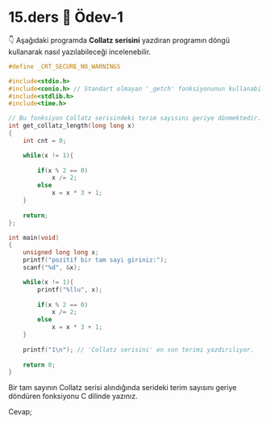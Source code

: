 # 15.ders 📖 Ödev-1

👇 Aşağıdaki programda **Collatz serisini** yazdıran programın döngü kullanarak nasıl yazılabileceği incelenebilir.
```C
#define _CRT_SECURE_NO_WARNINGS

#include<stdio.h>
#include<conio.h> // Standart olmayan '_getch' fonksiyonunun kullanabilmek için eklenmiş standart olmayan başlık dosyası
#include<stdlib.h>
#include<time.h>

// Bu fonksiyon Collatz serisindeki terim sayısını geriye dönmektedir.
int get_collatz_length(long long x)
{
    int cnt = 0;

    while(x != 1){
        
        if(x % 2 == 0)
            x /= 2;
        else
            x = x * 3 + 1;
    }
    
    return;
};

int main(void)
{
    unsigned long long x;
    printf("pozitif bir tam sayi giriniz:");
    scanf("%d", &x);

    while(x != 1){
        printf("%llu", x);
        
        if(x % 2 == 0)
            x /= 2;
        else
            x = x * 3 + 1;
    }
    
    printf("1\n"); // 'Collatz serisini' en son terimi yazdırılıyor. 
    
    return 0;
}
```

Bir tam sayının Collatz serisi alındığında serideki terim sayısını geriye döndüren fonksiyonu C dilinde yazınız.

Cevap;



